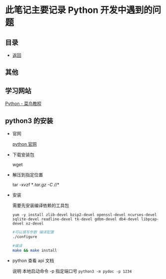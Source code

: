 # 此笔记主要记录 Python 开发中遇到的问题

## 目录

- [返回](../README.md)

## 其他

## 学习网站

[Python - 菜鸟教程](http://www.runoob.com/python/python-tutorial.html)

## python3 的安装

- 官网

  [python 官网](https://www.python.org/)

- 下载安装包

  wget

- 解压到指定位置

  tar -xvzf \*_.tar.gz -C /_/\*

- 安装

  需要先安装编译依赖的工具包

  `yum -y install zlib-devel bzip2-devel openssl-devel ncurses-devel sqlite-devel readline-devel tk-devel gdbm-devel db4-devel libpcap-devel xz-devel`

  ```sh
  #可以填写参数 编译配置
  ./configure

  #编译
  make && make install
  ```

- python 查看 api 文档

  说明 本地启动命令 -p 指定端口号
  `python3 -m pydoc -p 1234`
